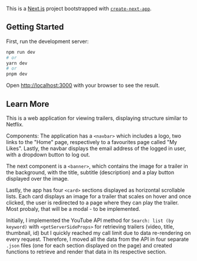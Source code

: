 This is a [Next.js](https://nextjs.org/) project bootstrapped with [`create-next-app`](https://github.com/vercel/next.js/tree/canary/packages/create-next-app).

## Getting Started

First, run the development server:

```bash
npm run dev
# or
yarn dev
# or
pnpm dev
```

Open [http://localhost:3000](http://localhost:3000) with your browser to see the result.

## Learn More

This is a web application for viewing trailers, displaying structure similar to Netflix.

Components: 
The application has a `<navbar>` which includes a logo, two links to the "Home" page, respectively to a favourites page called "My Likes". Lastly, the navbar displays the email address of the logged in user, with a dropdown button to log out.

The next component is a `<banner>`, which contains the image for a trailer in the background, with the title, subtitle (description) and a play button displayed over the image.

Lastly, the app has four `<card>` sections displayed as horizontal scrollable lists. Each card displays an image for a trailer that scales on hover and once clicked, the user is redirected to a page where they can play the trailer. Most probaly, that will be a modal - to be implemented.

Initially, I implemented the YouTube API method for `Search: list (by keyword)` with `<getServerSideProps>` for retrieving trailers (video, title, thumbnail, id) but I quickly reached my call limit due to data re-rendering on every request. Therefore, I moved all the data from the API in four separate `.json` files (one for each section displayed on the page) and created functions to retrieve and render that data in its respective section.
